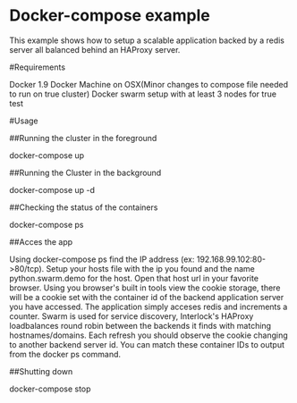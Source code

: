 # Docker-compose example
This example shows how to setup a scalable application backed by a redis server all balanced behind an HAProxy server.

#Requirements

Docker 1.9
Docker Machine on OSX(Minor changes to compose file needed to run on true cluster)
Docker swarm setup with at least 3 nodes for true test

#Usage

##Running the cluster in the foreground

docker-compose up

##Running the Cluster in the background

docker-compose up -d

##Checking the status of the containers

docker-compose ps

##Acces the app

Using docker-compose ps find the IP address (ex: 192.168.99.102:80->80/tcp). Setup your hosts file with the ip you found and the name python.swarm.demo for the host. Open that host url in your favorite browser. Using you browser's built in tools view the cookie storage, there will be a cookie set with the container id of the backend application server you have accessed. The application simply acceses redis and increments a counter. Swarm is used for service discovery, Interlock's HAProxy loadbalances round robin between the backends it finds with matching hostnames/domains. Each refresh you should observe the cookie changing to another backend server id. You can match these container IDs to output from the docker ps command.

##Shutting down

docker-compose stop
